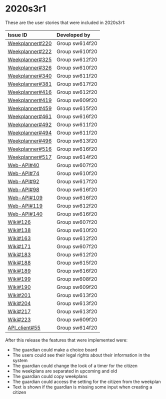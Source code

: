 # 2020s3r1

These are the user stories that were included in 2020s3r1:

| Issue ID | Developed by |
| :--- | :--- |
| [Weekplanner#220](https://github.com/aau-giraf/weekplanner/issues/220)    |Group sw614f20|
| [Weekplanner#222](https://github.com/aau-giraf/weekplanner/issues/222)    |Group sw610f20|
| [Weekplanner#325](https://github.com/aau-giraf/weekplanner/issues/325)    |Group sw612f20|
| [Weekplanner#326](https://github.com/aau-giraf/weekplanner/issues/326)    |Group sw610f20|
| [Weekplanner#340](https://github.com/aau-giraf/weekplanner/issues/340)    |Group sw611f20|
| [Weekplanner#381](https://github.com/aau-giraf/weekplanner/issues/381)    |Group sw617f20|
| [Weekplanner#416](https://github.com/aau-giraf/weekplanner/issues/416)    |Group sw612f20|
| [Weekplanner#419](https://github.com/aau-giraf/weekplanner/issues/419)    |Group sw609f20|
| [Weekplanner#459](https://github.com/aau-giraf/weekplanner/issues/459)    |Group sw615f20|
| [Weekplanner#461](https://github.com/aau-giraf/weekplanner/issues/461)    |Group sw616f20|
| [Weekplanner#492](https://github.com/aau-giraf/weekplanner/issues/492)    |Group sw611f20|
| [Weekplanner#494](https://github.com/aau-giraf/weekplanner/issues/494)    |Group sw611f20|
| [Weekplanner#496](https://github.com/aau-giraf/weekplanner/issues/496)    |Group sw613f20|
| [Weekplanner#516](https://github.com/aau-giraf/weekplanner/issues/516)    |Group sw616f20|
| [Weekplanner#517](https://github.com/aau-giraf/weekplanner/issues/517)    |Group sw614f20|
| [Web-API#40](https://github.com/aau-giraf/web-api/issues/40)              |Group sw607f20|
| [Web-API#74](https://github.com/aau-giraf/web-api/issues/74)              |Group sw610f20|
| [Web-API#92](https://github.com/aau-giraf/web-api/issues/92)              |Group sw617f20|
| [Web-API#98](https://github.com/aau-giraf/web-api/issues/98)              |Group sw616f20|
| [Web-API#109](https://github.com/aau-giraf/web-api/issues/109)            |Group sw616f20|
| [Web-API#119](https://github.com/aau-giraf/web-api/issues/119)            |Group sw612f20|
| [Web-API#140](https://github.com/aau-giraf/web-api/issues/140)            |Group sw616f20|
| [Wiki#126](https://github.com/aau-giraf/wiki/issues/126)                  |Group sw607f20|
| [Wiki#138](https://github.com/aau-giraf/wiki/issues/138)                  |Group sw610f20|
| [Wiki#163](https://github.com/aau-giraf/wiki/issues/163)                  |Group sw612f20|
| [Wiki#171](https://github.com/aau-giraf/wiki/issues/171)                  |Group sw607f20|
| [Wiki#183](https://github.com/aau-giraf/wiki/issues/183)                  |Group sw612f20|
| [Wiki#188](https://github.com/aau-giraf/wiki/issues/188)                  |Group sw615f20|
| [Wiki#189](https://github.com/aau-giraf/wiki/issues/189)                  |Group sw616f20|
| [Wiki#199](https://github.com/aau-giraf/wiki/issues/199)                  |Group sw608f20|
| [Wiki#190](https://github.com/aau-giraf/wiki/issues/190)                  |Group sw609f20|
| [Wiki#201](https://github.com/aau-giraf/wiki/issues/201)                  |Group sw613f20|
| [Wiki#204](https://github.com/aau-giraf/wiki/issues/204)                  |Group sw613f20|
| [Wiki#217](https://github.com/aau-giraf/wiki/issues/217)                  |Group sw613f20|
| [Wiki#223](https://github.com/aau-giraf/wiki/issues/223)                  |Group sw609f20|
| [API_client#55](https://github.com/aau-giraf/api_client/issues/55)        |Group sw614f20|

After this release the features that were implemented were:

- The guardian could make a choice board
- The users could see their legal rights about their information in the system
- The guardian could change the look of a timer for the citizen
- The weekplans are separated in upcoming and old
- The guardian could copy weekplans
- The guardian could access the setting for the citizen from the weekplan
- Text is shown if the guardian is missing some input when creating a citizen